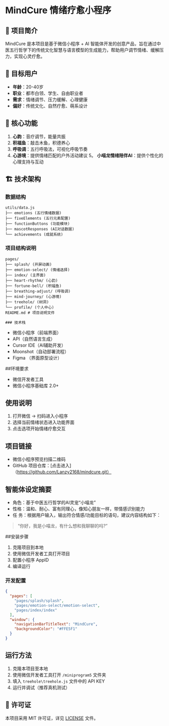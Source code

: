 # MindCure 情绪疗愈小程序

## 🌟 项目简介

MindCure 是本项目是基于微信小程序 + AI 智能体开发的创意产品，旨在通过中医五行哲学下的传统文化智慧与语言模型的生成能力，帮助用户调节情绪、缓解压力，实现心灵疗愈。


## 🎯 目标用户

- **年龄**：20-40岁
- **职业**：都市白领、学生、自由职业者
- **需求**：情绪调节、压力缓解、心理健康
- **偏好**：传统文化、自然疗愈、萌系设计


## 🎯 核心功能

1. **心韵**：音疗调节，能量共振
2. **积福鱼**：敲击木鱼，积德养心
3. **呼吸调**：五行呼吸法，可视化呼吸节奏
4. **心游境**：提供情绪匹配的户外活动建议
5。 **小喵龙情绪陪伴AI**：提供个性化的心理支持与互动


## 🏗️ 技术架构

### 数据结构
```
utils/data.js
├── emotions (五行情绪数据)
├── fiveElements (五行元素配置)
├── functionButtons (功能模块)
├── mascotResponses (AI对话数据)
└── achievements (成就系统)
```

### 项目结构说明
```
pages/
├── splash/ (开屏动画)
├── emotion-select/ (情绪选择)
├── index/ (主界面)
├── heart-rhythm/ (心韵)
├── fortune-bell/ (积福鱼)
├── breathing-adjust/ (呼吸调)
├── mind-journey/ (心游境)
├── treehole/ (树洞)
└── profile/ (个人中心)
README.md # 项目说明文件

### 技术栈
```
- 微信小程序（前端界面）
-  API（自然语言生成）
- Cursor IDE（AI辅助开发）
- Moonshot（自动部署流程）
- Figma （界面原型设计）


##环境要求
- 微信开发者工具
- 微信小程序基础库 2.0+

## 使用说明
1. 打开微信 → 扫码进入小程序  
2. 选择当前情绪状态进入功能界面
3. 点击选项开始情绪疗愈交互  

## 项目链接
- 微信小程序预览扫描二维码
- GitHub 项目仓库：[点击进入]（https://github.com/Lanzy2168/mindcure.git）


## 智能体设定摘要
- 角色：基于中医五行哲学的AI灵宠“小喵龙”
- 性格：温和、耐心、富有同理心，像知心朋友一样，带情感识别能力
- 任 务：根据用户输入，输出符合情感/功能目标的语句，建议内容结构如下：

> “你好，我是小喵龙，有什么想和我聊聊的吗?”

##安装步骤
1. 克隆项目到本地
2. 使用微信开发者工具打开项目
3. 配置小程序 AppID
4. 编译运行

### 开发配置
```json
{
  "pages": [
    "pages/splash/splash",
    "pages/emotion-select/emotion-select",
    "pages/index/index"
  ],
  "window": {
    "navigationBarTitleText": "MindCure",
    "backgroundColor": "#FFE5F1"
  }
}
```


## 运行方法
1. 克隆本项目至本地
2. 使用微信开发者工具打开 `/miniprogram5` 文件夹
3. 填入 `treehole\treehole.js` 文件中的 API KEY
4. 运行并调试（推荐真机测试）

## 📄 许可证

本项目采用 MIT 许可证，详见 [LICENSE](LICENSE) 文件。

